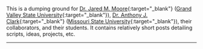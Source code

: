 This is a dumping ground for [Dr. Jared M. Moore](http://jaredmmoore.com/){:target="_blank"} ([Grand Valley State University](https://www.gvsu.edu){:target="_blank"}), [Dr. Anthony J. Clark](http://anthonyjclark.com/){:target="_blank"} ([Missouri State University](http://missouristate.edu){:target="_blank"}), their collaborators, and their students. It contains relatively short posts detailing scripts, ideas, projects, etc.

---

